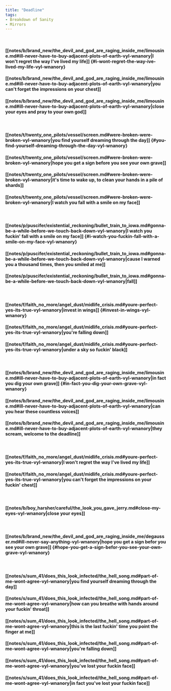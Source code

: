 ```yaml
---
title: "Deadline"
tags:
- Breakdown of Sanity
- Mirrors
---
```

&nbsp;
#### [[notes/b/brand_new/the_devil_and_god_are_raging_inside_me/limousine.md#ill-never-have-to-buy-adjacent-plots-of-earth-vyl-wnanory|I won't regret the way I've lived my life]] {#i-wont-regret-the-way-ive-lived-my-life-vyl-wnanory}
#### [[notes/b/brand_new/the_devil_and_god_are_raging_inside_me/limousine.md#ill-never-have-to-buy-adjacent-plots-of-earth-vyl-wnanory|you can't forget the impressions on your chest]]
#### [[notes/b/brand_new/the_devil_and_god_are_raging_inside_me/limousine.md#ill-never-have-to-buy-adjacent-plots-of-earth-vyl-wnanory|close your eyes and pray to your own god]]
&nbsp;
#### [[notes/t/twenty_one_pilots/vessel/screen.md#were-broken-were-broken-vyl-wnanory|you find yourself dreaming through the day]] {#you-find-yourself-dreaming-through-the-day-vyl-wnanory}
#### [[notes/t/twenty_one_pilots/vessel/screen.md#were-broken-were-broken-vyl-wnanory|hope you get a sign before you see your own grave]]
#### [[notes/t/twenty_one_pilots/vessel/screen.md#were-broken-were-broken-vyl-wnanory|it's time to wake up, to clean your hands in a pile of shards]]
#### [[notes/t/twenty_one_pilots/vessel/screen.md#were-broken-were-broken-vyl-wnanory|I watch you fall with a smile on my face]]
&nbsp;
#### [[notes/p/puscifer/existential_reckoning/bullet_train_to_iowa.md#gonna-be-a-while-before-we-touch-back-down-vyl-wnanory|I watch you fuckin' fall with a smile on my face]] {#i-watch-you-fuckin-fall-with-a-smile-on-my-face-vyl-wnanory}
#### [[notes/p/puscifer/existential_reckoning/bullet_train_to_iowa.md#gonna-be-a-while-before-we-touch-back-down-vyl-wnanory|cause I warned you a thousand times, then you smiled at me]]
#### [[notes/p/puscifer/existential_reckoning/bullet_train_to_iowa.md#gonna-be-a-while-before-we-touch-back-down-vyl-wnanory|fall]]
&nbsp;
#### [[notes/f/faith_no_more/angel_dust/midlife_crisis.md#youre-perfect-yes-its-true-vyl-wnanory|invest in wings]] {#invest-in-wings-vyl-wnanory}
#### [[notes/f/faith_no_more/angel_dust/midlife_crisis.md#youre-perfect-yes-its-true-vyl-wnanory|you're falling down]]
#### [[notes/f/faith_no_more/angel_dust/midlife_crisis.md#youre-perfect-yes-its-true-vyl-wnanory|under a sky so fuckin' black]]
&nbsp;
#### [[notes/b/brand_new/the_devil_and_god_are_raging_inside_me/limousine.md#ill-never-have-to-buy-adjacent-plots-of-earth-vyl-wnanory|in fact you dig your own grave]] {#in-fact-you-dig-your-own-grave-vyl-wnanory}
#### [[notes/b/brand_new/the_devil_and_god_are_raging_inside_me/limousine.md#ill-never-have-to-buy-adjacent-plots-of-earth-vyl-wnanory|can you hear these countless voices]]
#### [[notes/b/brand_new/the_devil_and_god_are_raging_inside_me/limousine.md#ill-never-have-to-buy-adjacent-plots-of-earth-vyl-wnanory|they scream, welcome to the deadline]]
&nbsp;
#### [[notes/f/faith_no_more/angel_dust/midlife_crisis.md#youre-perfect-yes-its-true-vyl-wnanory|I won't regret the way I've lived my life]]
#### [[notes/f/faith_no_more/angel_dust/midlife_crisis.md#youre-perfect-yes-its-true-vyl-wnanory|you can't forget the impressions on your fuckin' chest]]
&nbsp;
#### [[notes/b/boy_harsher/careful/the_look_you_gave_jerry.md#close-my-eyes-vyl-wnanory|close your eyes]]
&nbsp;
#### [[notes/b/brand_new/the_devil_and_god_are_raging_inside_me/degausser.md#ill-never-say-anything-vyl-wnanory|hope you get a sign befor you see your own grave]] {#hope-you-get-a-sign-befor-you-see-your-own-grave-vyl-wnanory}
&nbsp;
#### [[notes/s/sum_41/does_this_look_infected/the_hell_song.md#part-of-me-wont-agree-vyl-wnanory|you find yourself dreaming through the day]]
#### [[notes/s/sum_41/does_this_look_infected/the_hell_song.md#part-of-me-wont-agree-vyl-wnanory|how can you breathe with hands around your fuckin' throat]]
#### [[notes/s/sum_41/does_this_look_infected/the_hell_song.md#part-of-me-wont-agree-vyl-wnanory|this is the last fuckin' time you point the finger at me]]
#### [[notes/s/sum_41/does_this_look_infected/the_hell_song.md#part-of-me-wont-agree-vyl-wnanory|you're falling down]]
#### [[notes/s/sum_41/does_this_look_infected/the_hell_song.md#part-of-me-wont-agree-vyl-wnanory|you've lost your fuckin face]]
#### [[notes/s/sum_41/does_this_look_infected/the_hell_song.md#part-of-me-wont-agree-vyl-wnanory|in fact you've lost your fuckin face]]

